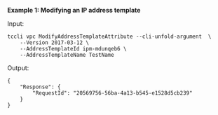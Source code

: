 **Example 1: Modifying an IP address template**



Input: 

```
tccli vpc ModifyAddressTemplateAttribute --cli-unfold-argument  \
    --Version 2017-03-12 \
    --AddressTemplateId ipm-mdunqeb6 \
    --AddressTemplateName TestName
```

Output: 
```
{
    "Response": {
        "RequestId": "20569756-56ba-4a13-b545-e1528d5cb239"
    }
}
```

